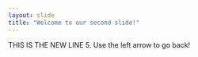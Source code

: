 ```yaml
---
layout: slide
title: "Welcome to our second slide!"
---
```

THIS IS THE NEW LINE 5.
Use the left arrow to go back!
